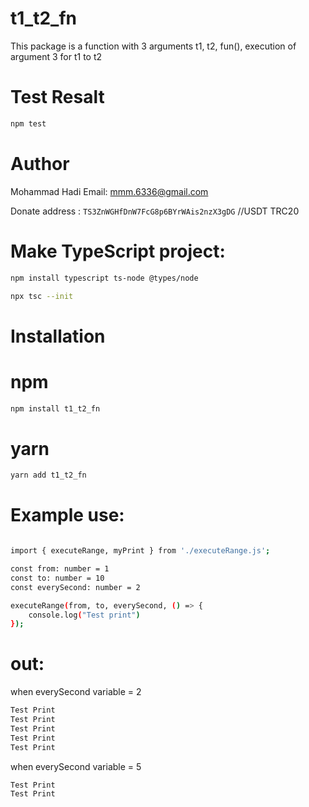 # t1_t2_fn
This package is a function with 3 arguments t1, t2, fun(), execution of argument 3 for t1 to t2

# Test Resalt
```bash
npm test
```
# Author

Mohammad Hadi
Email: mmm.6336@gmail.com

Donate address : `TS3ZnWGHfDnW7FcG8p6BYrWAis2nzX3gDG` //USDT TRC20

# Make TypeScript project:

```bash
npm install typescript ts-node @types/node 
```

```bash
npx tsc --init
```

# Installation

# npm
```bash
npm install t1_t2_fn
```
# yarn
```bash
yarn add t1_t2_fn
```

# Example use:

```bash

import { executeRange, myPrint } from './executeRange.js';

const from: number = 1
const to: number = 10
const everySecond: number = 2

executeRange(from, to, everySecond, () => {
    console.log("Test print")
});

```

# out:

when everySecond variable = 2


```bash
Test Print
Test Print
Test Print
Test Print
Test Print

```
when everySecond variable = 5

```bash
Test Print
Test Print

```